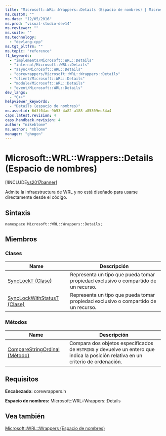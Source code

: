 ```yaml
---
title: "Microsoft::WRL::Wrappers::Details (Espacio de nombres) | Microsoft Docs"
ms.custom: ""
ms.date: "12/05/2016"
ms.prod: "visual-studio-dev14"
ms.reviewer: ""
ms.suite: ""
ms.technology: 
  - "devlang-cpp"
ms.tgt_pltfrm: ""
ms.topic: "reference"
f1_keywords: 
  - "implements/Microsoft::WRL::Details"
  - "internal/Microsoft::WRL::Details"
  - "async/Microsoft::WRL::Details"
  - "corewrappers/Microsoft::WRL::Wrappers::Details"
  - "client/Microsoft::WRL::Details"
  - "module/Microsoft::WRL::Details"
  - "event/Microsoft::WRL::Details"
dev_langs: 
  - "C++"
helpviewer_keywords: 
  - "Details (espacio de nombres)"
ms.assetid: 6d3f04ac-9b53-4a82-a188-a85309ec34a4
caps.latest.revision: 4
caps.handback.revision: 4
author: "mikeblome"
ms.author: "mblome"
manager: "ghogen"
---
```

# Microsoft::WRL::Wrappers::Details (Espacio de nombres)
[!INCLUDE[vs2017banner](../assembler/inline/includes/vs2017banner.md)]

Admite la infraestructura de WRL y no está diseñado para usarse directamente desde el código.  
  
## Sintaxis  
  
```  
namespace Microsoft::WRL::Wrappers::Details;  
```  
  
## Miembros  
  
### Clases  
  
|Name|Descripción|  
|----------|-----------------|  
|[SyncLockT \(Clase\)](../windows/synclockt-class.md)|Representa un tipo que pueda tomar propiedad exclusivo o compartido de un recurso.|  
|[SyncLockWithStatusT \(Clase\)](../windows/synclockwithstatust-class.md)|Representa un tipo que pueda tomar propiedad exclusivo o compartido de un recurso.|  
  
### Métodos  
  
|Name|Descripción|  
|----------|-----------------|  
|[CompareStringOrdinal \(Método\)](../windows/comparestringordinal-method.md)|Compara dos objetos especificados de `HSTRING` y devuelve un entero que indica la posición relativa en un criterio de ordenación.|  
  
## Requisitos  
 **Encabezado:** corewrappers.h  
  
 **Espacio de nombres:** Microsoft::WRL::Wrappers::Details  
  
## Vea también  
 [Microsoft::WRL::Wrappers \(Espacio de nombres\)](../Topic/Microsoft::WRL::Wrappers%20Namespace.md)